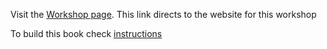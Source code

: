 
Visit the [Workshop page](https://monashbioinformaticsplatform.github.io/Functional_Enrichment_BioCommons_2024). This link directs to the website for this workshop


To build this book check [instructions](https://github.com/MonashBioinformaticsPlatform/Functional_Enrichment_BioCommons_2024/blob/main/buildbook_instructions.md)
